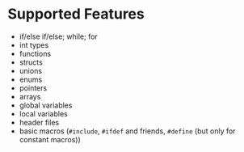 # Supported Features
 - if/else if/else; while; for
 - int types
 - functions
 - structs
 - unions
 - enums
 - pointers
 - arrays
 - global variables
 - local variables
 - header files
 - basic macros (`#include`, `#ifdef` and friends, `#define` (but only for constant macros))
